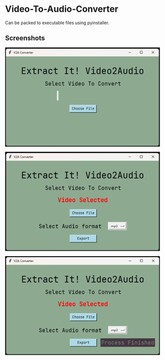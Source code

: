 # Video-To-Audio-Converter

Can be packed to executable files using pyinstaller.

## Screenshots

<p align="center">
  <img src="https://github.com/toby0622/Video-To-Audio-Converter/blob/main/Screenshots/Screenshot%201.png?raw=true" alt="Screenshot 1"/>
</p>

<p align="center">
  <img src="https://github.com/toby0622/Video-To-Audio-Converter/blob/main/Screenshots/Screenshot%202.png?raw=true" alt="Screenshot 2"/>
</p>

<p align="center">
  <img src="https://github.com/toby0622/Video-To-Audio-Converter/blob/main/Screenshots/Screenshot%203.png?raw=true" alt="Screenshot 3"/>
</p>
